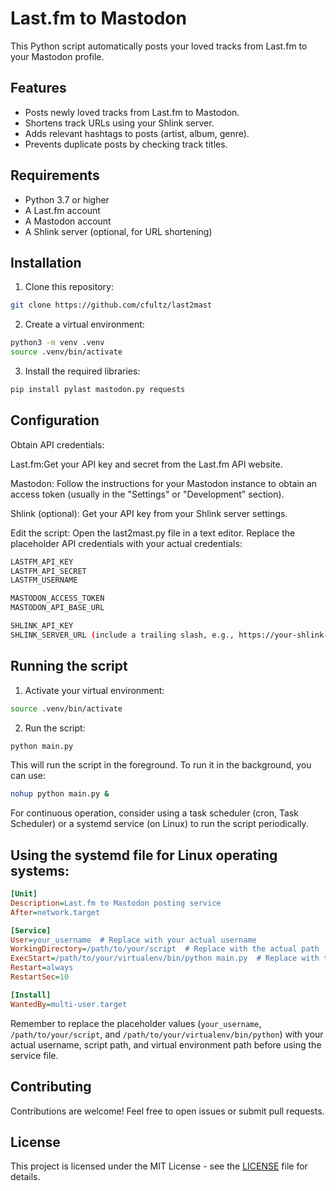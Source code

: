 # Last.fm to Mastodon

This Python script automatically posts your loved tracks from Last.fm to your Mastodon profile.

## Features

- Posts newly loved tracks from Last.fm to Mastodon.
- Shortens track URLs using your Shlink server.
- Adds relevant hashtags to posts (artist, album, genre).
- Prevents duplicate posts by checking track titles.

## Requirements

- Python 3.7 or higher
- A Last.fm account
- A Mastodon account
- A Shlink server (optional, for URL shortening)

## Installation

1. Clone this repository:

```bash
git clone https://github.com/cfultz/last2mast
```

2. Create a virtual environment: 

```bash
python3 -m venv .venv
source .venv/bin/activate
```

3. Install the required libraries:

```bash
pip install pylast mastodon.py requests
```

## Configuration

Obtain API credentials:

Last.fm:Get your API key and secret from the Last.fm API website.
        
Mastodon: Follow the instructions for your Mastodon instance to obtain an access token (usually in the "Settings" or "Development" section).
        
Shlink (optional): Get your API key from your Shlink server settings.

Edit the script: Open the last2mast.py file in a text editor. Replace the placeholder API credentials with your actual credentials:
```bash
LASTFM_API_KEY
LASTFM_API_SECRET
LASTFM_USERNAME

MASTODON_ACCESS_TOKEN
MASTODON_API_BASE_URL

SHLINK_API_KEY
SHLINK_SERVER_URL (include a trailing slash, e.g., https://your-shlink-server.com/)
```
## Running the script 

1. Activate your virtual environment:

```bash
source .venv/bin/activate
```

2. Run the script:

```bash
python main.py
```
This will run the script in the foreground. To run it in the background, you can use:

```bash
nohup python main.py &
```
For continuous operation, consider using a task scheduler (cron, Task Scheduler) or a systemd service (on Linux) to run the script periodically.

## Using the systemd file for Linux operating systems:

```ini
[Unit]
Description=Last.fm to Mastodon posting service
After=network.target

[Service]
User=your_username  # Replace with your actual username
WorkingDirectory=/path/to/your/script  # Replace with the actual path
ExecStart=/path/to/your/virtualenv/bin/python main.py  # Replace with the actual path to your virtualenv's Python
Restart=always
RestartSec=10

[Install]
WantedBy=multi-user.target
```
Remember to replace the placeholder values (`your_username`, `/path/to/your/script`, and `/path/to/your/virtualenv/bin/python`) with your actual username, script path, and virtual environment path before using the service file.


## Contributing

Contributions are welcome! Feel free to open issues or submit pull requests.

## License

This project is licensed under the MIT License - see the [LICENSE](LICENSE.md) file for details.
